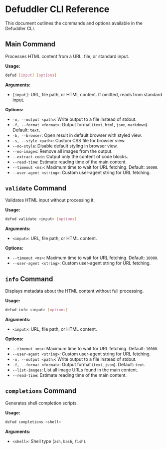# Defuddler CLI Reference

This document outlines the commands and options available in the Defuddler CLI.

## Main Command

Processes HTML content from a URL, file, or standard input.

**Usage:**

```bash
defud [input] [options]
```

**Arguments:**

*   `[input]`: URL, file path, or HTML content. If omitted, reads from standard input.

**Options:**

*   `-o, --output <path>`: Write output to a file instead of stdout.
*   `-f, --format <format>`: Output format (`text`, `html`, `json`, `markdown`). Default: `text`.
*   `-b, --browser`: Open result in default browser with styled view.
*   `-s, --style <path>`: Custom CSS file for browser view.
*   `--no-style`: Disable default styling in browser view.
*   `--no-images`: Remove all images from the output.
*   `--extract-code`: Output only the content of code blocks.
*   `--read-time`: Estimate reading time of the main content.
*   `--timeout <ms>`: Maximum time to wait for URL fetching. Default: `10000`.
*   `--user-agent <string>`: Custom user-agent string for URL fetching.

## `validate` Command

Validates HTML input without processing it.

**Usage:**

```bash
defud validate <input> [options]
```

**Arguments:**

*   `<input>`: URL, file path, or HTML content.

**Options:**

*   `--timeout <ms>`: Maximum time to wait for URL fetching. Default: `10000`.
*   `--user-agent <string>`: Custom user-agent string for URL fetching.

## `info` Command

Displays metadata about the HTML content without full processing.

**Usage:**

```bash
defud info <input> [options]
```

**Arguments:**

*   `<input>`: URL, file path, or HTML content.

**Options:**

*   `--timeout <ms>`: Maximum time to wait for URL fetching. Default: `10000`.
*   `--user-agent <string>`: Custom user-agent string for URL fetching.
*   `-o, --output <path>`: Write output to a file instead of stdout.
*   `-f, --format <format>`: Output format (`text`, `json`). Default: `text`.
*   `--list-images`: List all image URLs found in the main content.
*   `--read-time`: Estimate reading time of the main content.

## `completions` Command

Generates shell completion scripts.

**Usage:**

```bash
defud completions <shell>
```

**Arguments:**

*   `<shell>`: Shell type (`zsh`, `bash`, `fish`).
